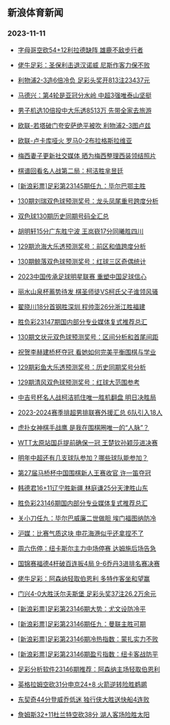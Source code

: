 ## 新浪体育新闻 
### 2023-11-11

+ [字母哥空砍54+12利拉德缺阵 雄鹿不敌步行者](https://sports.sina.com.cn/basketball/nba/2023-11-10/doc-imzucazt1011222.shtml)

+ [佬牛足彩：圣保利击退汉诺威 尼斯作客力保不败](https://sports.sina.com.cn/l/2023-11-10/doc-imzuasmy6531390.shtml)

+ [利物浦2-3造6倍冷负 足彩头奖开813注23437元](https://sports.sina.com.cn/l/2023-11-10/doc-imzuasmy6528635.shtml)

+ [马德兴：第4轮是亚冠分水岭 中超3强唯泰山坚挺](https://sports.sina.com.cn/china/2023-11-10/doc-imzuawtu3647992.shtml)

+ [男子机选10倍投中大乐透8513万 先带全家去旅游](https://sports.sina.com.cn/l/2023-11-10/doc-imzuasmx1202768.shtml)

+ [欧联-若塔破门夸安萨绝平被吹 利物浦2-3图卢兹](https://sports.sina.com.cn/g/pl/2023-11-10/doc-imzuasmu6947784.shtml)

+ [欧联-卢卡库哑火 罗马0-2布拉格斯拉维亚](https://sports.sina.com.cn/g/seriea/2023-11-10/doc-imzuasmy6528691.shtml)

+ [梅西妻子更新社交媒体 晒为梅西整理西装领结照片](https://sports.sina.com.cn/global/others/2023-11-10/doc-imzuawtv1097349.shtml)

+ [棋谱回看名人战第二局：柯洁胜芈昱廷](https://sports.sina.com.cn/go/2023-11-10/doc-imzuawtu3661133.shtml)

+ [[新浪彩票]足彩第23145期任九：毕尔巴鄂主胜](https://sports.sina.com.cn/l/2023-11-10/doc-imzuasmu6950749.shtml)

+ [130期刘瑞双色球预测奖号：龙头凤尾重号跨度分析](https://sports.sina.com.cn/l/2023-11-10/doc-imzuawtu3666468.shtml)

+ [双色球130期历史同期号码全汇总](https://sports.sina.com.cn/l/2023-11-10/doc-imzuciiq3483256.shtml)

+ [胡明轩15分广东胜宁波 王岚嵚17分同曦胜四川](https://sports.sina.com.cn/basketball/cba/2023-11-10/doc-imzucyfk5979916.shtml)

+ [129期沧海大乐透预测奖号：前区和值跨度分析](https://sports.sina.com.cn/l/2023-11-10/doc-imzucazs3545481.shtml)

+ [130期鲸落双色球预测奖号：红球三区奇偶统计](https://sports.sina.com.cn/l/2023-11-10/doc-imzuawtu3666638.shtml)

+ [2023中国传承足球明星联赛 重塑中国足球信心](https://sports.sina.com.cn/china/2023-11-10/doc-imzuawts6884250.shtml)

+ [丽水山泉杯蓄势待发 棋圣师徒VS柯氏父子谁领风骚](https://sports.sina.com.cn/go/2023-11-10/doc-imzucprk6648884.shtml)

+ [翟晓川18分首钢胜深圳 程帅澎26分浙江胜福建](https://sports.sina.com.cn/basketball/cba/2023-11-10/doc-imzucyfk5977889.shtml)

+ [胜负彩23147期国内部分专业媒体复式推荐总汇](https://sports.sina.com.cn/l/2023-11-10/doc-imzuciir0937939.shtml)

+ [130期文状元双色球预测奖号：区间分析和首尾间距](https://sports.sina.com.cn/l/2023-11-10/doc-imzuawtu3667328.shtml)

+ [祝贺李赫建桥杯夺冠 看她如何完美平衡围棋与学业](https://sports.sina.com.cn/go/2023-11-10/doc-imzuctxr3647658.shtml)

+ [129期彩鱼大乐透预测奖号：历史同期奖号分析](https://sports.sina.com.cn/l/2023-11-10/doc-imzucazu6333869.shtml)

+ [129期清风双色球预测奖号：红球大范围参考](https://sports.sina.com.cn/l/2023-11-09/doc-imztypns0457393.shtml)

+ [中吉号杯名人战柯洁抓住唯一胜机翻盘 明日决胜局](https://sports.sina.com.cn/go/2023-11-10/doc-imzucprp0855833.shtml)

+ [2023-2024赛季排超男排联赛外援汇总 6队引入18人](https://sports.sina.com.cn/others/volleyball/2023-11-10/doc-imzuctxr3667165.shtml)

+ [虎扑女神棋手战鹰 是我在围棋圈唯一的“人脉”？](https://sports.sina.com.cn/go/2023-11-10/doc-imzuctxt0436353.shtml)

+ [WTT太原站国乒提前确保一冠 王楚钦孙颖莎进决赛](https://sports.sina.com.cn/others/pingpang/2023-11-10/doc-imzucyfp3561580.shtml)

+ [明年中超还有几支球队参加？哪些球队能参加？](https://sports.sina.com.cn/china/2023-11-10/doc-imzuawts6851373.shtml)

+ [第27届马桥杯中国围棋新人王赛收官 许一笛夺冠](https://sports.sina.com.cn/go/2023-11-10/doc-imzuawts6843809.shtml)

+ [韩德君16+11辽宁胜新疆 林庭谦25分天津胜山东](https://sports.sina.com.cn/basketball/cba/2023-11-10/doc-imzucyfi0656103.shtml)

+ [胜负彩23146期国内部分专业媒体复式推荐总汇](https://sports.sina.com.cn/l/2023-11-10/doc-imzuciir0937004.shtml)

+ [关小刀任九：毕尔巴威廉二世做胆 埃门福图纳防冷](https://sports.sina.com.cn/l/2023-11-10/doc-imzuctxr3639590.shtml)

+ [沪媒：比赛气质这块 申花海港似乎还拿捏不了](https://sports.sina.com.cn/china/2023-11-10/doc-imzuawtu3631696.shtml)

+ [周六伤停：纽卡斯尔主力中场停赛 达姆施后场告急](https://sports.sina.com.cn/l/2023-11-10/doc-imzuctxr3636849.shtml)

+ [国锦赛福德4杆破百连扳4局 9-6乔丹3进排名赛决赛](https://sports.sina.com.cn/others/snooker/2023-11-10/doc-imzueepf0541764.shtml)

+ [佬牛足彩：阿森纳轻取伯恩利 多特作客坐和望赢](https://sports.sina.com.cn/l/2023-11-11/doc-imzuezsz3007411.shtml)

+ [门兴4-0大胜沃尔夫斯堡 足彩头奖37注26.2万余元](https://sports.sina.com.cn/l/2023-11-11/doc-imzuezsv0077154.shtml)

+ [[新浪彩票]足彩第23146期大势：尤文设防冷平](https://sports.sina.com.cn/l/2023-11-11/doc-imzuezta9782611.shtml)

+ [[新浪彩票]足彩第23146期任九：曼联主胜可期](https://sports.sina.com.cn/l/2023-11-11/doc-imzuezta9782765.shtml)

+ [[新浪彩票]足彩第23146期冷热指数：蒙扎实力不败](https://sports.sina.com.cn/l/2023-11-11/doc-imzuezsz3006047.shtml)

+ [[新浪彩票]足彩第23146期盈亏指数：纽卡客战防平](https://sports.sina.com.cn/l/2023-11-11/doc-imzuezsv0079521.shtml)

+ [足彩分析软件23146期推荐：阿森纳主场轻取伯恩利](https://sports.sina.com.cn/l/2023-11-11/doc-imzuezsw5402659.shtml)

+ [英格拉姆空砍31分申京24+8 火箭逆转险胜鹈鹕](https://sports.sina.com.cn/basketball/nba/2023-11-11/doc-imzuffys9987753.shtml)

+ [东契奇44分登威乔低迷 独行侠大胜送快船4连败](https://sports.sina.com.cn/basketball/nba/2023-11-11/doc-imzufnhw9569767.shtml)

+ [詹姆斯32+11杜兰特空砍38分 湖人客场险胜太阳](https://sports.sina.com.cn/basketball/nba/2023-11-11/doc-imzufnhv2808219.shtml)

